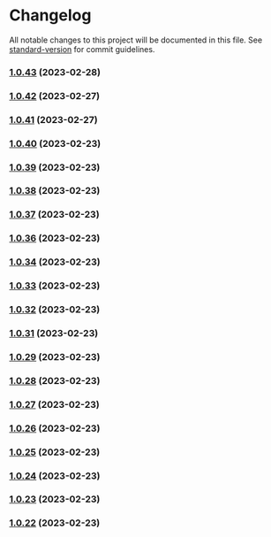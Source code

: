 # Changelog

All notable changes to this project will be documented in this file. See [standard-version](https://github.com/conventional-changelog/standard-version) for commit guidelines.

### [1.0.43](https://github.com/indigopro/server/compare/v1.0.42...v1.0.43) (2023-02-28)

### [1.0.42](https://github.com/indigopro/server/compare/v1.0.41...v1.0.42) (2023-02-27)

### [1.0.41](https://github.com/indigopro/server/compare/v1.0.40...v1.0.41) (2023-02-27)

### [1.0.40](https://github.com/indigopro/server/compare/v1.0.39...v1.0.40) (2023-02-23)

### [1.0.39](https://github.com/indigopro/server/compare/v1.0.38...v1.0.39) (2023-02-23)

### [1.0.38](https://github.com/indigopro/server/compare/v1.0.37...v1.0.38) (2023-02-23)

### [1.0.37](https://github.com/indigopro/server/compare/v1.0.36...v1.0.37) (2023-02-23)

### [1.0.36](https://github.com/indigopro/server/compare/v1.0.34...v1.0.36) (2023-02-23)

### [1.0.34](https://github.com/indigopro/server/compare/v1.0.33...v1.0.34) (2023-02-23)

### [1.0.33](https://github.com/indigopro/server/compare/v1.0.32...v1.0.33) (2023-02-23)

### [1.0.32](https://github.com/indigopro/server/compare/v1.0.31...v1.0.32) (2023-02-23)

### [1.0.31](https://github.com/indigopro/server/compare/v1.0.29...v1.0.31) (2023-02-23)

### [1.0.29](https://github.com/indigopro/server/compare/v1.0.28...v1.0.29) (2023-02-23)

### [1.0.28](https://github.com/indigopro/server/compare/v1.0.27...v1.0.28) (2023-02-23)

### [1.0.27](https://github.com/indigopro/server/compare/v1.0.26...v1.0.27) (2023-02-23)

### [1.0.26](https://github.com/indigopro/server/compare/v1.0.25...v1.0.26) (2023-02-23)

### [1.0.25](https://github.com/indigopro/server/compare/v1.0.24...v1.0.25) (2023-02-23)

### [1.0.24](https://github.com/indigopro/server/compare/v1.0.23...v1.0.24) (2023-02-23)

### [1.0.23](https://github.com/indigopro/server/compare/v1.0.20...v1.0.23) (2023-02-23)

### [1.0.22](https://github.com/indigopro/server/compare/v1.0.20...v1.0.22) (2023-02-23)

